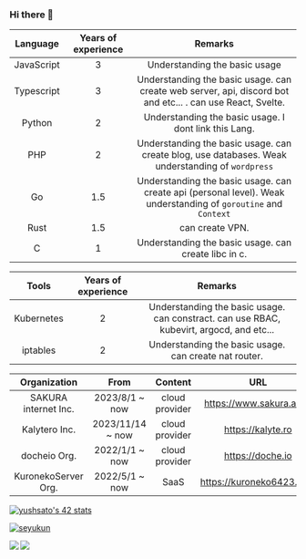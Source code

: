 ### Hi there 👋

| Language | Years of experience | Remarks |
| :---: | :---: | :---: |
| JavaScript | 3 | Understanding the basic usage |
| Typescript | 3 | Understanding the basic usage. can create web server, api, discord bot and etc... . can use React, Svelte. | 
| Python | 2 | Understanding the basic usage. I dont link this Lang. |
| PHP | 2 | Understanding the basic usage. can create blog, use databases. Weak understanding of `wordpress` | 
| Go | 1.5 | Understanding the basic usage. can create api (personal level). Weak understanding of `goroutine` and `Context` |
| Rust | 1.5 | can create VPN. |
| C | 1 | Understanding the basic usage. can create libc in c. |

| Tools | Years of experience | Remarks |
| :---: | :---: | :---: |
| Kubernetes | 2 | Understanding the basic usage. can constract. can use RBAC, kubevirt, argocd, and etc... |
| iptables | 2 | Understanding the basic usage. can create nat router. |

| Organization | From | Content | URL |
| :---: | :---: | :---: | :---: |
| SAKURA internet Inc. | 2023/8/1 ~ now | cloud provider | https://www.sakura.ad.jp |
| Kalytero Inc. | 2023/11/14 ~ now | cloud provider | https://kalyte.ro |
| docheio Org. | 2022/1/1 ~ now | cloud provider | https://doche.io |
| KuronekoServer Org. | 2022/5/1 ~ now | SaaS | https://kuroneko6423.com |

<!--START_SECTION:waka-->
<!--END_SECTION:waka-->

[![yushsato's 42 stats](https://badge42.coday.fr/api/v2/clreml541213701p4wo594ilq/stats?cursusId=28&coalitionId=61)](https://github.com/Coday-meric/badge42)

<p align="left">
  <a href="https://github.com/seyukun">
    <img src="https://komarev.com/ghpvc/?username=seyukun" alt="seyukun" />
  </a>
</p>
<a href="https://github.com/anuraghazra/github-readme-stats">
  <img align="left" src="https://github-readme-stats.vercel.app/api?username=seyukun&count_private=true&show_icons=true&theme=radical" />
</a>
<a href="https://github.com/anuraghazra/github-readme-stats">
  <img align="left" src="https://github-readme-stats.vercel.app/api/top-langs/?username=seyukun" />
</a>
